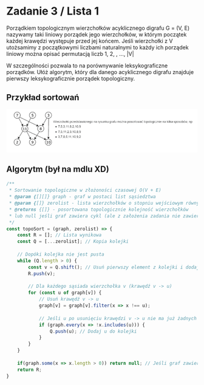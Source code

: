 # Zadanie 3 / Lista 1

Porządkiem topologicznym wierzchołków acyklicznego digrafu G = (V, E) nazywamy taki liniowy porządek jego wierzchołków, w którym początek każdej krawędzi występuje przed jej
końcem. Jeśli wierzchołki z V utożsamimy z początkowymi liczbami naturalnymi to każdy ich
porządek liniowy można opisać permutacją liczb 1, 2, , ..., |V| 

W szczególności pozwala to na porównywanie leksykograficzne porządków.
Ułóż algorytm, który dla danego acyklicznego digrafu znajduje pierwszy leksykograficznie porządek topologiczny.

## Przykład sortowań
![Przykład](img3.png)

## Algorytm (był na mdlu XD)

```typescript
/**
 * Sortowanie topologiczne w złożoności czasowej O(V + E)
 * @param {[][]} graph - graf w postaci list sąsiedztwa
 * @param {[]} zerolist - lista wierzchołków o stopniu wejściowym równym 0
 * @returns {[]} - posortowana topologicznie kolejność wierzchołków
 * lub null jeśli graf zawiera cykl (ale z założenia zadania nie zawiera)
 */
const topoSort = (graph, zerolist) => {
    const R = []; // Lista wynikowa
    const Q = [...zerolist]; // Kopia kolejki

    // Dopóki kolejka nie jest pusta
    while (Q.length > 0) {
        const v = Q.shift(); // Usuń pierwszy element z kolejki i dodaj do listy wynikowej
        R.push(v);

        // Dla każdego sąsiada wierzchołka v (krawędź v -> u)
        for (const u of graph[v]) {
            // Usuń krawędź v -> u
            graph[v] = graph[v].filter(x => x !== u);

            // Jeśli u po usunięciu krawędzi v -> u nie ma już żadnych krawędzi wchodzących
            if (graph.every(x => !x.includes(u))) {
                Q.push(u); // Dodaj u do kolejki
            }
        }
    }

    if(graph.some(x => x.length > 0)) return null; // Jeśli graf zawiera cykl, zwróć null
    return R;
}
```